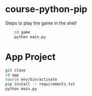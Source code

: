 # course-python-pip

Steps to play the game in the shell

```sh
    cd game
    python main.py
```

# App Project

```sh
git clone
cd app
source env/bin/activate
pip install -r requirements.txt
python main.py
```